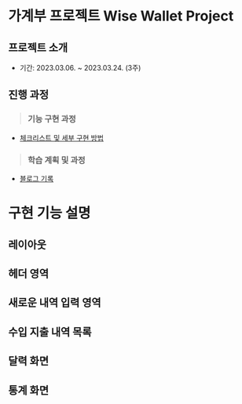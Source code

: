# 가계부 프로젝트 Wise Wallet Project

## 프로젝트 소개

- 기간: 2023.03.06. ~ 2023.03.24. (3주)

## 진행 과정

> ### 기능 구현 과정

- [체크리스트 및 세부 구현 방법](https://www.notion.so/60029378aeb64c029cdfe27498de6d59)

> ### 학습 계획 및 과정

- [블로그 기록](https://app.gitbook.com/o/JSJY3EXinF8b1KCrDaP0/s/GZ7YqlBCGTZetQMJD3HB/zoey-log/2023-3-2)

# 구현 기능 설명

## 레이아웃

## 헤더 영역

## 새로운 내역 입력 영역

## 수입 지출 내역 목록

## 달력 화면

## 통계 화면
